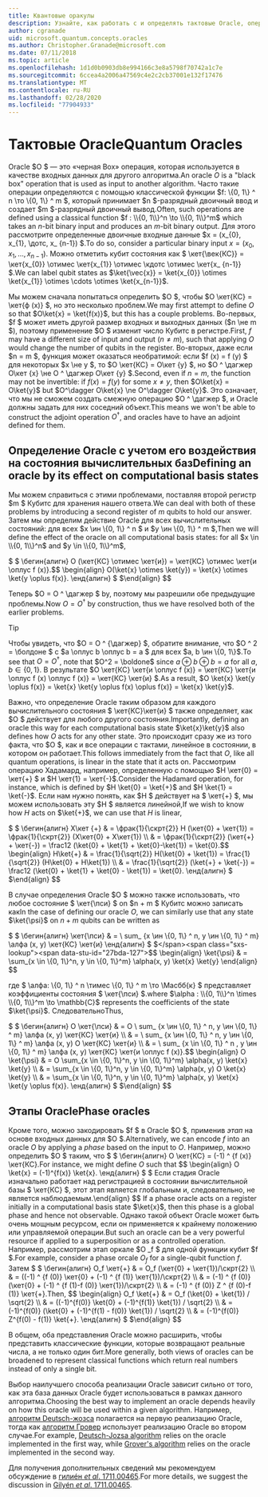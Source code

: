 ```yaml
---
title: Квантовые оракулы
description: Узнайте, как работать с и определять тактовые Oracle, операции с черной рамкой, которые используются в качестве входных данных для другого алгоритма.
author: cgranade
uid: microsoft.quantum.concepts.oracles
ms.author: Christopher.Granade@microsoft.com
ms.date: 07/11/2018
ms.topic: article
ms.openlocfilehash: 1d1d0b0903db8e994166c3e8a5798f70742a1c7e
ms.sourcegitcommit: 6ccea4a2006a47569c4e2c2cb37001e132f17476
ms.translationtype: MT
ms.contentlocale: ru-RU
ms.lasthandoff: 02/28/2020
ms.locfileid: "77904933"
---
```

# <a name="quantum-oracles"></a><span data-ttu-id="27bda-103">Тактовые Oracle</span><span class="sxs-lookup"><span data-stu-id="27bda-103">Quantum Oracles</span></span>

<span data-ttu-id="27bda-104">Oracle $O $ — это «черная Box» операция, которая используется в качестве входных данных для другого алгоритма.</span><span class="sxs-lookup"><span data-stu-id="27bda-104">An oracle $O$ is a "black box" operation that is used as input to another algorithm.</span></span>
<span data-ttu-id="27bda-105">Часто такие операции определяются с помощью классической функции $f: \\{0, 1\\} ^ n \то \\{0, 1\\} ^ m $, который принимает $n $-разрядный двоичный ввод и создает $m $-разрядный двоичный вывод.</span><span class="sxs-lookup"><span data-stu-id="27bda-105">Often, such operations are defined using a classical function $f : \\{0, 1\\}^n \to \\{0, 1\\}^m$ which takes an $n$-bit binary input and produces an $m$-bit binary output.</span></span>
<span data-ttu-id="27bda-106">Для этого рассмотрите определенные двоичные входные данные $x = (x_{0}, x_{1}, \дотс, x_ {n-1}) $.</span><span class="sxs-lookup"><span data-stu-id="27bda-106">To do so, consider a particular binary input $x = (x_{0}, x_{1}, \dots, x_{n-1})$.</span></span>
<span data-ttu-id="27bda-107">Можно отметить кубит состояния как $ \кет{\век{КС}} = \кет{x_{0}} \отимес \кет{x_{1}} \отимес \кдотс \отимес \кет{x_ {n-1}} $.</span><span class="sxs-lookup"><span data-stu-id="27bda-107">We can label qubit states as $\ket{\vec{x}} = \ket{x_{0}} \otimes \ket{x_{1}} \otimes \cdots \otimes \ket{x_{n-1}}$.</span></span>

<span data-ttu-id="27bda-108">Мы можем сначала попытаться определить $O $, чтобы $O \кет{КС} = \кет{ф (x)} $, но это несколько проблем.</span><span class="sxs-lookup"><span data-stu-id="27bda-108">We may first attempt to define $O$ so that $O\ket{x} = \ket{f(x)}$, but this has a couple problems.</span></span>
<span data-ttu-id="27bda-109">Во-первых, $f $ может иметь другой размер входных и выходных данных ($n \не m $), поэтому применение $O $ изменит число Кубитс в регистре.</span><span class="sxs-lookup"><span data-stu-id="27bda-109">First, $f$ may have a different size of input and output ($n \ne m$), such that applying $O$ would change the number of qubits in the register.</span></span>
<span data-ttu-id="27bda-110">Во-вторых, даже если $n = m $, функция может оказаться необратимой: если $f (x) = f (y) $ для некоторых $x \не y $, то $O \кет{КС} = О\кет {y} $, но $O ^ \дагжер О\кет {x} \не O ^ \дагжер О\кет {y} $.</span><span class="sxs-lookup"><span data-stu-id="27bda-110">Second, even if $n = m$, the function may not be invertible: if $f(x) = f(y)$ for some $x \ne y$, then $O\ket{x} = O\ket{y}$ but $O^\dagger O\ket{x} \ne O^\dagger O\ket{y}$.</span></span>
<span data-ttu-id="27bda-111">Это означает, что мы не сможем создать смежную операцию $O ^ \дагжер $, и Oracle должны задать для них соседний объект.</span><span class="sxs-lookup"><span data-stu-id="27bda-111">This means we won't be able to construct the adjoint operation $O^\dagger$, and oracles have to have an adjoint defined for them.</span></span>

## <a name="defining-an-oracle-by-its-effect-on-computational-basis-states"></a><span data-ttu-id="27bda-112">Определение Oracle с учетом его воздействия на состояния вычислительных баз</span><span class="sxs-lookup"><span data-stu-id="27bda-112">Defining an oracle by its effect on computational basis states</span></span>
<span data-ttu-id="27bda-113">Мы можем справиться с этими проблемами, поставляя второй регистр $m $ Кубитс для хранения нашего ответа.</span><span class="sxs-lookup"><span data-stu-id="27bda-113">We can deal with both of these problems by introducing a second register of $m$ qubits to hold our answer.</span></span>
<span data-ttu-id="27bda-114">Затем мы определим действие Oracle для всех вычислительных состояний: для всех $x \ин \\{0, 1\\} ^ n $ и $y \ин \\{0, 1\\} ^ m $,</span><span class="sxs-lookup"><span data-stu-id="27bda-114">Then we will define the effect of the oracle on all computational basis states: for all $x \in \\{0, 1\\}^n$ and $y \in \\{0, 1\\}^m$,</span></span>

<span data-ttu-id="27bda-115">$ $ \бегин{алигн} O (\кет{КС} \отимес \кет{и}) = \кет{КС} \отимес \кет{и \оплус f (x)}.</span><span class="sxs-lookup"><span data-stu-id="27bda-115">$$ \begin{align} O(\ket{x} \otimes \ket{y}) = \ket{x} \otimes \ket{y \oplus f(x)}.</span></span>
<span data-ttu-id="27bda-116">\енд{алигн} $ $</span><span class="sxs-lookup"><span data-stu-id="27bda-116">\end{align} $$</span></span>

<span data-ttu-id="27bda-117">Теперь $O = O ^ \дагжер $ by, поэтому мы разрешили обе предыдущие проблемы.</span><span class="sxs-lookup"><span data-stu-id="27bda-117">Now $O = O^\dagger$ by construction, thus we have resolved both of the earlier problems.</span></span>

> [!TIP]
> <span data-ttu-id="27bda-118">Чтобы увидеть, что $O = O ^ {\дагжер} $, обратите внимание, что $O ^ 2 = \болдоне $ с $a \оплус b \оплус b = a $ для всех $a, b \ин \{0, 1\}$.</span><span class="sxs-lookup"><span data-stu-id="27bda-118">To see that $O = O^{\dagger}$, note that $O^2 = \boldone$ since $a \oplus b \oplus b = a$ for all $a, b \in \{0, 1\}$.</span></span>
> <span data-ttu-id="27bda-119">В результате $O \кет{КС} \кет{и \оплус f (x)} = \кет{КС} \кет{и \оплус f (x) \оплус f (x)} = \кет{КС} \кет{и} $.</span><span class="sxs-lookup"><span data-stu-id="27bda-119">As a result, $O \ket{x} \ket{y \oplus f(x)} = \ket{x} \ket{y \oplus f(x) \oplus f(x)} = \ket{x} \ket{y}$.</span></span>

<span data-ttu-id="27bda-120">Важно, что определение Oracle таким образом для каждого вычислительного состояния $ \кет{КС}\кет{и} $ также определяет, как $O $ действует для любого другого состояния.</span><span class="sxs-lookup"><span data-stu-id="27bda-120">Importantly, defining an oracle this way for each computational basis state $\ket{x}\ket{y}$ also defines how $O$ acts for any other state.</span></span>
<span data-ttu-id="27bda-121">Это происходит сразу же из того факта, что $O $, как и все операции с тактами, линейное в состоянии, в котором он работает.</span><span class="sxs-lookup"><span data-stu-id="27bda-121">This follows immediately from the fact that $O$, like all quantum operations, is linear in the state that it acts on.</span></span>
<span data-ttu-id="27bda-122">Рассмотрим операцию Хадамард, например, определенную с помощью $H \кет{0} = \кет{+} $ и $H \кет{1} = \кет{-}$.</span><span class="sxs-lookup"><span data-stu-id="27bda-122">Consider the Hadamard operation, for instance, which is defined by $H \ket{0} = \ket{+}$ and $H \ket{1} = \ket{-}$.</span></span>
<span data-ttu-id="27bda-123">Если нам нужно понять, как $H $ действует на $ \кет{+} $, мы можем использовать эту $H $ является линейной,</span><span class="sxs-lookup"><span data-stu-id="27bda-123">If we wish to know how $H$ acts on $\ket{+}$, we can use that $H$ is linear,</span></span>

<span data-ttu-id="27bda-124">$ $ \бегин{алигн} Х\кет {+} & = \фрак{1}{\скрт{2}} H (\кет{0} + \кет{1}) = \фрак{1}{\скрт{2}} (Х\кет{0} + Х\кет{1}) \\\\ & = \фрак{1}{\скрт{2}} (\кет{+} + \кет{-}) = \frac12 (\ket{0} + \ket{1} + \ket{0}-\ket{1}) = \ket{0}.</span><span class="sxs-lookup"><span data-stu-id="27bda-124">$$ \begin{align} H\ket{+} & = \frac{1}{\sqrt{2}} H(\ket{0} + \ket{1}) = \frac{1}{\sqrt{2}} (H\ket{0} + H\ket{1}) \\\\ & = \frac{1}{\sqrt{2}} (\ket{+} + \ket{-}) = \frac12 (\ket{0} + \ket{1} + \ket{0} - \ket{1}) = \ket{0}.</span></span>
<span data-ttu-id="27bda-125">\енд{алигн} $ $</span><span class="sxs-lookup"><span data-stu-id="27bda-125">\end{align} $$</span></span>

<span data-ttu-id="27bda-126">В случае определения Oracle $O $ можно также использовать, что любое состояние $ \кет{\пси} $ on $n + m $ Кубитс можно записать как</span><span class="sxs-lookup"><span data-stu-id="27bda-126">In the case of defining our oracle $O$, we can similarly use that any state $\ket{\psi}$ on $n + m$ qubits can be written as</span></span>

<span data-ttu-id="27bda-127">$ $ \бегин{алигн} \кет{\пси} & = \ sum_ {x \ин \\{0, 1\\} ^ n, y \ин \\{0, 1\\} ^ m} \алфа (x, y) \кет{КС} \кет{и} \енд{алигн} $ $</span><span class="sxs-lookup"><span data-stu-id="27bda-127">$$ \begin{align} \ket{\psi} & = \sum_{x \in \\{0, 1\\}^n, y \in \\{0, 1\\}^m} \alpha(x, y) \ket{x} \ket{y} \end{align} $$</span></span>

<span data-ttu-id="27bda-128">где $ \алфа: \\{0, 1\\} ^ n \тимес \\{0, 1\\} ^ m \то \Масбб{к} $ представляет коэффициенты состояния $ \кет{\пси} $.</span><span class="sxs-lookup"><span data-stu-id="27bda-128">where $\alpha : \\{0, 1\\}^n \times \\{0, 1\\}^m \to \mathbb{C}$ represents the coefficients of the state $\ket{\psi}$.</span></span> <span data-ttu-id="27bda-129">Следовательно</span><span class="sxs-lookup"><span data-stu-id="27bda-129">Thus,</span></span>

<span data-ttu-id="27bda-130">$ $ \бегин{алигн} O \кет{\пси} & = O \ sum_ {x \ин \\{0, 1\\} ^ n, y \ин \\{0, 1\\} ^ m} \алфа (x, y) \кет{КС} \кет{и} \\\\ & = \ sum_ {x \ин \\{0, 1\\} ^ n, y \ин \\{0, 1\\} ^ m} \алфа (x, y) O \кет{КС} \кет{и} \\\\ & = \ sum_ {x \in \\{0, 1\\} ^ n , y \ин \\{0, 1\\} ^ m} \алфа (x, y) \кет{КС} \кет{и \оплус f (x)}.</span><span class="sxs-lookup"><span data-stu-id="27bda-130">$$ \begin{align} O \ket{\psi} & = O \sum_{x \in \\{0, 1\\}^n, y \in \\{0, 1\\}^m} \alpha(x, y) \ket{x} \ket{y} \\\\ & = \sum_{x \in \\{0, 1\\}^n, y \in \\{0, 1\\}^m} \alpha(x, y) O \ket{x} \ket{y} \\\\ & = \sum_{x \in \\{0, 1\\}^n, y \in \\{0, 1\\}^m} \alpha(x, y) \ket{x} \ket{y \oplus f(x)}.</span></span>
<span data-ttu-id="27bda-131">\енд{алигн} $ $</span><span class="sxs-lookup"><span data-stu-id="27bda-131">\end{align} $$</span></span>

## <a name="phase-oracles"></a><span data-ttu-id="27bda-132">Этапы Oracle</span><span class="sxs-lookup"><span data-stu-id="27bda-132">Phase oracles</span></span>
<span data-ttu-id="27bda-133">Кроме того, можно закодировать $f $ в Oracle $O $, применив _этап_ на основе входных данных для $O $.</span><span class="sxs-lookup"><span data-stu-id="27bda-133">Alternatively, we can encode $f$ into an oracle $O$ by applying a _phase_ based on the input to $O$.</span></span>
<span data-ttu-id="27bda-134">Например, можно определить $O $ таким, что $ $ \бегин{алигн} O \кет{КС} = (-1) ^ {f (x)} \кет{КС}.</span><span class="sxs-lookup"><span data-stu-id="27bda-134">For instance, we might define $O$ such that $$ \begin{align} O \ket{x} = (-1)^{f(x)} \ket{x}.</span></span>
<span data-ttu-id="27bda-135">\енд{алигн} $ $ Если стадия Oracle изначально работает над регистрацией в состоянии вычислительной базы $ \кет{КС} $, этот этап является глобальным и, следовательно, не является наблюдаемым.</span><span class="sxs-lookup"><span data-stu-id="27bda-135">\end{align} $$ If a phase oracle acts on a register initially in a computational basis state $\ket{x}$, then this phase is a global phase and hence not observable.</span></span>
<span data-ttu-id="27bda-136">Однако такой объект Oracle может быть очень мощным ресурсом, если он применяется к крайнему положению или управляемой операции.</span><span class="sxs-lookup"><span data-stu-id="27bda-136">But such an oracle can be a very powerful resource if applied to a superposition or as a controlled operation.</span></span>
<span data-ttu-id="27bda-137">Например, рассмотрим этап оркале $O _f $ для одной функции кубит $f $.</span><span class="sxs-lookup"><span data-stu-id="27bda-137">For example, consider a phase orcale $O_f$ for a single-qubit function $f$.</span></span>
<span data-ttu-id="27bda-138">Затем $ $ \бегин{алигн} O_f \кет{+} & = O_f (\кет{0} + \кет{1})/\скрт{2} \\\\ & = ((-1) ^ {f (0)} \кет{0} + (-1) ^ {f (1)} \кет{1})/\скрт{2} \\\\ & = (-1) ^ {f (0)} (\кет{0} + (-1) ^ {f (1)-f (0)} \кет{1})/\скрт{2} \\\\ & = (-1) ^ {f (0)} Z ^ {f (0)-f (1)} \кет{+}.</span><span class="sxs-lookup"><span data-stu-id="27bda-138">Then, $$ \begin{align} O_f \ket{+} & = O_f (\ket{0} + \ket{1}) / \sqrt{2} \\\\ & = ((-1)^{f(0)} \ket{0} + (-1)^{f(1)} \ket{1}) / \sqrt{2} \\\\ & = (-1)^{f(0)} (\ket{0} + (-1)^{f(1) - f(0)} \ket{1}) / \sqrt{2} \\\\ & = (-1)^{f(0)} Z^{f(0) - f(1)} \ket{+}.</span></span>
<span data-ttu-id="27bda-139">\енд{алигн} $ $</span><span class="sxs-lookup"><span data-stu-id="27bda-139">\end{align} $$</span></span>

<span data-ttu-id="27bda-140">В общем, оба представления Oracle можно расширить, чтобы представить классические функции, которые возвращают реальные числа, а не только один бит.</span><span class="sxs-lookup"><span data-stu-id="27bda-140">More generally, both views of oracles can be broadened to represent classical functions which return real numbers instead of only a single bit.</span></span>

<span data-ttu-id="27bda-141">Выбор наилучшего способа реализации Oracle зависит сильно от того, как эта база данных Oracle будет использоваться в рамках данного алгоритма.</span><span class="sxs-lookup"><span data-stu-id="27bda-141">Choosing the best way to implement an oracle depends heavily on how this oracle will be used within a given algorithm.</span></span>
<span data-ttu-id="27bda-142">Например, [алгоритм Deutsch-жозса](https://en.wikipedia.org/wiki/Deutsch%E2%80%93Jozsa_algorithm) полагается на первую реализацию Oracle, тогда как [алгоритм Гровер](https://en.wikipedia.org/wiki/Grover's_algorithm) использует реализацию Oracle во втором случае.</span><span class="sxs-lookup"><span data-stu-id="27bda-142">For example, [Deutsch-Jozsa algorithm](https://en.wikipedia.org/wiki/Deutsch%E2%80%93Jozsa_algorithm) relies on the oracle implemented in the first way, while [Grover's algorithm](https://en.wikipedia.org/wiki/Grover's_algorithm) relies on the oracle implemented in the second way.</span></span>


<span data-ttu-id="27bda-143">Для получения дополнительных сведений мы рекомендуем обсуждение в [гилиéн *et al*. 1711,00465](https://arxiv.org/abs/1711.00465).</span><span class="sxs-lookup"><span data-stu-id="27bda-143">For more details, we suggest the discussion in [Gilyén *et al*. 1711.00465](https://arxiv.org/abs/1711.00465).</span></span>
